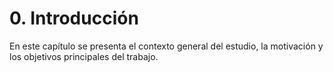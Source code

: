# 0. Introducción

En este capítulo se presenta el contexto general del estudio, la motivación y los objetivos principales del trabajo.